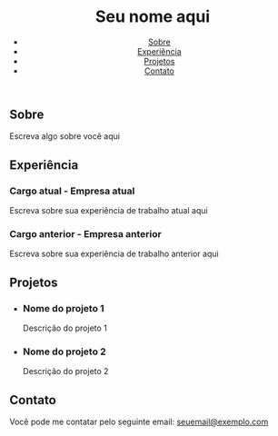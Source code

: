 <!DOCTYPE html>
<html>
  <head>
    <title>Minha página de apresentação pessoal</title>
  </head>
  <body>
    <header>
      <h1>Seu nome aqui</h1>
      <nav>
        <ul>
          <li><a href="#sobre">Sobre</a></li>
          <li><a href="#experiência">Experiência</a></li>
          <li><a href="#projetos">Projetos</a></li>
          <li><a href="#contato">Contato</a></li>
        </ul>
      </nav>
    </header>
    <main>
      <section id="sobre">
        <h2>Sobre</h2>
        <p>Escreva algo sobre você aqui</p>
      </section>
      <section id="experiência">
        <h2>Experiência</h2>
        <h3>Cargo atual - Empresa atual</h3>
        <p>Escreva sobre sua experiência de trabalho atual aqui</p>
        <h3>Cargo anterior - Empresa anterior</h3>
        <p>Escreva sobre sua experiência de trabalho anterior aqui</p>
      </section>
      <section id="projetos">
        <h2>Projetos</h2>
        <ul>
          <li>
            <h3>Nome do projeto 1</h3>
            <p>Descrição do projeto 1</p>
          </li>
          <li>
            <h3>Nome do projeto 2</h3>
            <p>Descrição do projeto 2</p>
          </li>
        </ul>
      </section>
      <section id="contato">
        <h2>Contato</h2>
        <p>Você pode me contatar pelo seguinte email: <a href="mailto:seuemail@exemplo.com">seuemail@exemplo.com</a></p>
      </section>
    </main>
  </body>
</html>

